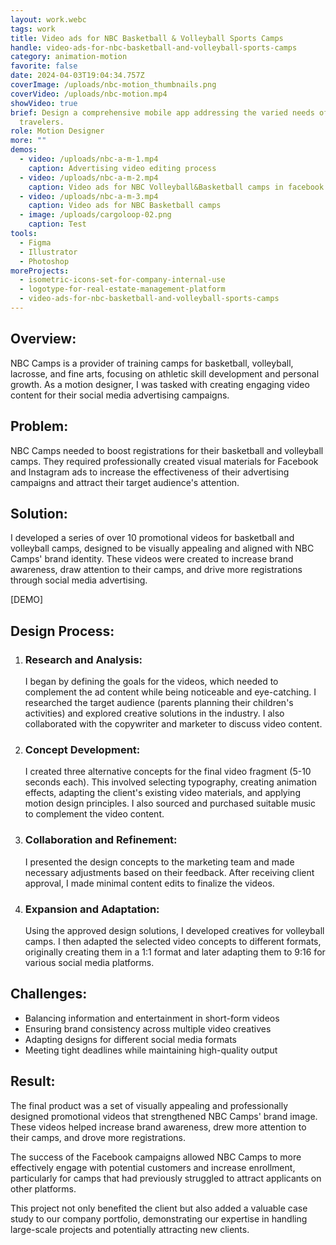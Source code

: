 ```yaml
---
layout: work.webc
tags: work
title: Video ads for NBC Basketball & Volleyball Sports Camps
handle: video-ads-for-nbc-basketball-and-volleyball-sports-camps
category: animation-motion
favorite: false
date: 2024-04-03T19:04:34.757Z
coverImage: /uploads/nbc-motion_thumbnails.png
coverVideo: /uploads/nbc-motion.mp4
showVideo: true
brief: Design a comprehensive mobile app addressing the varied needs of modern
  travelers.
role: Motion Designer
more: ""
demos:
  - video: /uploads/nbc-a-m-1.mp4
    caption: Advertising video editing process
  - video: /uploads/nbc-a-m-2.mp4
    caption: Video ads for NBC Volleyball&Basketball camps in facebook
  - video: /uploads/nbc-a-m-3.mp4
    caption: Video ads for NBC Basketball camps
  - image: /uploads/cargoloop-02.png
    caption: Test
tools:
  - Figma
  - Illustrator
  - Photoshop
moreProjects:
  - isometric-icons-set-for-company-internal-use
  - logotype-for-real-estate-management-platform
  - video-ads-for-nbc-basketball-and-volleyball-sports-camps
---
```

## Overview:

NBC Camps is a provider of training camps for basketball, volleyball, lacrosse, and fine arts, focusing on athletic skill development and personal growth. As a motion designer, I was tasked with creating engaging video content for their social media advertising campaigns.

## Problem:

NBC Camps needed to boost registrations for their basketball and volleyball camps. They required professionally created visual materials for Facebook and Instagram ads to increase the effectiveness of their advertising campaigns and attract their target audience's attention.

## Solution:

I developed a series of over 10 promotional videos for basketball and volleyball camps, designed to be visually appealing and aligned with NBC Camps' brand identity. These videos were created to increase brand awareness, draw attention to their camps, and drive more registrations through social media advertising.

\[DEMO]

## Design Process:

1. ### Research and Analysis:

   I began by defining the goals for the videos, which needed to complement the ad content while being noticeable and eye-catching. I researched the target audience (parents planning their children's activities) and explored creative solutions in the industry. I also collaborated with the copywriter and marketer to discuss video content.
2. ### Concept Development:

   I created three alternative concepts for the final video fragment (5-10 seconds each). This involved selecting typography, creating animation effects, adapting the client's existing video materials, and applying motion design principles. I also sourced and purchased suitable music to complement the video content.
3. ### Collaboration and Refinement:

   I presented the design concepts to the marketing team and made necessary adjustments based on their feedback. After receiving client approval, I made minimal content edits to finalize the videos.
4. ### Expansion and Adaptation:

   Using the approved design solutions, I developed creatives for volleyball camps. I then adapted the selected video concepts to different formats, originally creating them in a 1:1 format and later adapting them to 9:16 for various social media platforms.

## Challenges:

* Balancing information and entertainment in short-form videos
* Ensuring brand consistency across multiple video creatives
* Adapting designs for different social media formats
* Meeting tight deadlines while maintaining high-quality output

## Result:

The final product was a set of visually appealing and professionally designed promotional videos that strengthened NBC Camps' brand image. These videos helped increase brand awareness, drew more attention to their camps, and drove more registrations. 

The success of the Facebook campaigns allowed NBC Camps to more effectively engage with potential customers and increase enrollment, particularly for camps that had previously struggled to attract applicants on other platforms. 

This project not only benefited the client but also added a valuable case study to our company portfolio, demonstrating our expertise in handling large-scale projects and potentially attracting new clients.